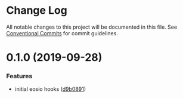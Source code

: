 # Change Log

All notable changes to this project will be documented in this file.
See [Conventional Commits](https://conventionalcommits.org) for commit guidelines.

# 0.1.0 (2019-09-28)


### Features

* initial eosio hooks ([d9b0891](https://github.com/blockmatic/eosio-hooks/commit/d9b0891))
